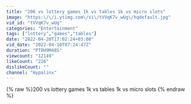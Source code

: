 ```yaml
---
title: "200 vs lottery games 1k vs tables 1k vs micro slots"
image: "https:\/\/i.ytimg.com\/vi\/tVVqK7v_wUg\/hqdefault.jpg"
vid_id: "tVVqK7v_wUg"
categories: "Entertainment"
tags: ["lottery","games","tables"]
date: "2022-04-20T17:02:24+03:00"
vid_date: "2022-04-10T07:24:47Z"
duration: "PT8H9M48S"
viewcount: "12149"
likeCount: "226"
dislikeCount: ""
channel: "Hypalinx"
---
```

{% raw %}200 vs lottery games 1k vs tables 1k vs micro slots {% endraw %}
